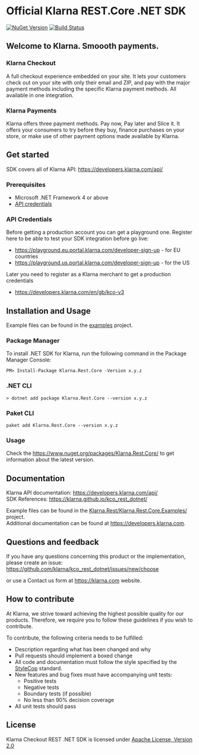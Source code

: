 # Official Klarna REST.Core .NET SDK
[![NuGet Version][nuget-shield]](https://www.nuget.org/packages/Klarna.Rest.Core/)
[![Build Status][travis-image]](https://travis-ci.org/klarna/kco_rest_dotnet)

## Welcome to Klarna. Smoooth payments.

### Klarna Checkout
A full checkout experience embedded on your site. It lets your customers check out on your
site with only their email and ZIP, and pay with the major payment methods including the specific
Klarna payment methods. All available in one integration.

### Klarna Payments
Klarna offers three payment methods. Pay now, Pay later and Slice it. It offers your consumers
to try before they buy, finance purchases on your store, or make use of other payment
options made available by Klarna.


## Get started

SDK covers all of Klarna API: https://developers.klarna.com/api/

### Prerequisites
* Microsoft .NET Framework 4 or above
* [API credentials](#api-credentials)


### API Credentials

Before getting a production account you can get a playground one.
Register here to be able to test your SDK integration before go live:

- https://playground.eu.portal.klarna.com/developer-sign-up - for EU countries
- https://playground.us.portal.klarna.com/developer-sign-up - for the US

Later you need to register as a Klarna merchant to get a production credentials

- https://developers.klarna.com/en/gb/kco-v3


## Installation and Usage

Example files can be found in the [examples](Klarna.Rest/Klarna.Rest.Core.Examples) project.

### Package Manager

To install .NET SDK for Klarna, run the following command in the Package Manager Console:

```
PM> Install-Package Klarna.Rest.Core -Version x.y.z
```

### .NET CLI

```
> dotnet add package Klarna.Rest.Core --version x.y.z
```

### Paket CLI

```
paket add Klarna.Rest.Core --version x.y.z

```
### Usage

Check the https://www.nuget.org/packages/Klarna.Rest.Core/ to get information about the latest version.



## Documentation
Klarna API documentation: https://developers.klarna.com/api/  
SDK References: https://klarna.github.io/kco_rest_dotnet/


Example files can be found in the [Klarna.Rest/Klarna.Rest.Core.Examples/](examples) project.  
Additional documentation can be found at https://developers.klarna.com.


## Questions and feedback
If you have any questions concerning this product or the implementation,
please create an issue: https://github.com/klarna/kco_rest_dotnet/issues/new/choose  

or use a Contact us form at https://klarna.com website.

## How to contribute
At Klarna, we strive toward achieving the highest possible quality for our
products. Therefore, we require you to follow these guidelines if you wish
to contribute.

To contribute, the following criteria needs to be fulfilled:
* Description regarding what has been changed and why
* Pull requests should implement a boxed change
* All code and documentation must follow the style specified by
  the [StyleCop](http://stylecop.codeplex.com/) standard.
* New features and bug fixes must have accompanying unit tests:
    * Positive tests
    * Negative tests
    * Boundary tests (if possible)
    * No less than 90% decision coverage
* All unit tests should pass


## License
Klarna Checkout REST .NET SDK is licensed under
[Apache License, Version 2.0](http://www.apache.org/LICENSE-2.0)

[nuget-shield]: https://img.shields.io/nuget/v/Klarna.Rest.Core.svg?style=flat
[travis-image]: https://img.shields.io/travis/klarna/kco_rest_dotnet/v3.1.svg?style=flat
